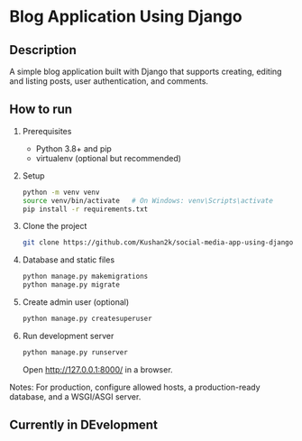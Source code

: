 # Blog Application Using Django
## Description

A simple blog application built with Django that supports creating, editing and listing posts, user authentication, and comments.

## How to run

1. Prerequisites
    - Python 3.8+ and pip
    - virtualenv (optional but recommended)

2. Setup
    ```bash
    python -m venv venv
    source venv/bin/activate   # On Windows: venv\Scripts\activate
    pip install -r requirements.txt 

    ```
3. Clone the project 

    ```bash
    git clone https://github.com/Kushan2k/social-media-app-using-django-python.git && cd <project_folder>
    ```

3. Database and static files
    ```bash
    python manage.py makemigrations
    python manage.py migrate 
    ```

4. Create admin user (optional)
    ```bash
    python manage.py createsuperuser
    ```

5. Run development server
    ```bash
    python manage.py runserver
    ```
    Open http://127.0.0.1:8000/ in a browser.

Notes: For production, configure allowed hosts, a production-ready database, and a WSGI/ASGI server.

## Currently in DEvelopment